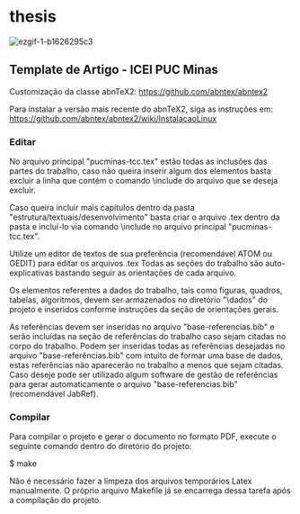 # thesis

![ezgif-1-b1626295c3](https://cloud.githubusercontent.com/assets/1865456/23242677/f3bf2d94-f958-11e6-8c34-dc9538871061.gif)

## Template de Artigo - ICEI PUC Minas

Customização da classe abnTeX2: https://github.com/abntex/abntex2

Para instalar a versão mais recente do abnTeX2, siga as instruções em: https://github.com/abntex/abntex2/wiki/InstalacaoLinux

### Editar
No arquivo principal "pucminas-tcc.tex" estão todas as inclusões das partes do trabalho, caso não queira inserir algum dos elementos basta excluir a linha que contém o comando \include do arquivo que se deseja excluir.

Caso queira incluir mais capítulos dentro da pasta "estrutura/textuais/desenvolvimento" basta criar o arquivo .tex dentro da pasta e incluí-lo via comando \include no arquivo principal "pucminas-tcc.tex".

Utilize um editor de textos de sua preferência (recomendável ATOM ou GEDIT) para editar os arquivos .tex
Todas as seções do trabalho são auto-explicativas bastando seguir as orientações de cada arquivo.

Os elementos referentes a dados do trabalho, tais como figuras, quadros, tabelas, algoritmos, devem ser armazenados no diretório "\dados" do projeto e inseridos conforme instruções da seção de orientações gerais.

As referências devem ser inseridas no arquivo "base-referencias.bib" e serão incluídas na seção de referências do trabalho caso sejam citadas no corpo do trabalho. Podem ser inseridas todas as referências desejadas no arquivo "base-referências.bib" com intuito de formar uma base de dados, estas referências não aparecerão no trabalho a menos que sejam citadas.
Caso deseje pode ser utilizado algum software de gestão de referências para gerar automaticamente o arquivo "base-referencias.bib" (recomendável JabRef).

### Compilar
Para compilar o projeto e gerar o documento no formato PDF, execute o seguinte comando dentro do diretório do projeto:

$ make

Não é necessário fazer a limpeza dos arquivos temporários Latex manualmente. O próprio arquivo Makefile já se encarrega dessa tarefa após a compilação do projeto.